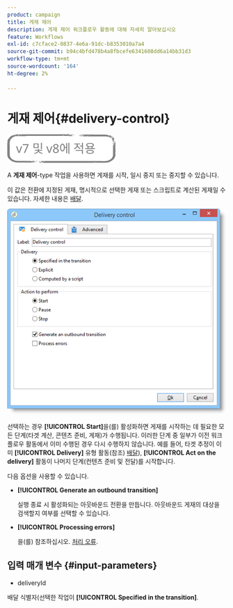 ```yaml
---
product: campaign
title: 게재 제어
description: 게재 제어 워크플로우 활동에 대해 자세히 알아보십시오
feature: Workflows
exl-id: c7cface2-0837-4e6a-91dc-b8353010a7a4
source-git-commit: b94c4bfd478b4a8fbcefe6341608dd6a14bb31d3
workflow-type: tm+mt
source-wordcount: '164'
ht-degree: 2%

---
```


# 게재 제어{#delivery-control}

![](../../assets/common.svg)

A **게재 제어**-type 작업을 사용하면 게재를 시작, 일시 중지 또는 중지할 수 있습니다.

이 값은 전환에 지정된 게재, 명시적으로 선택한 게재 또는 스크립트로 계산된 게재일 수 있습니다. 자세한 내용은 [배달](delivery.md).

![](assets/edit_diffusion_act.png)

선택하는 경우 **[!UICONTROL Start]**&#x200B;을(를) 활성화하면 게재를 시작하는 데 필요한 모든 단계(타겟 계산, 콘텐츠 준비, 게재)가 수행됩니다. 이러한 단계 중 일부가 이전 워크플로우 활동에서 이미 수행된 경우 다시 수행하지 않습니다. 예를 들어, 타겟 추정이 이미 **[!UICONTROL Delivery]** 유형 활동(참조) [배달](delivery.md)), **[!UICONTROL Act on the delivery]** 활동이 나머지 단계(컨텐츠 준비 및 전달)를 시작합니다.

다음 옵션을 사용할 수 있습니다.

* **[!UICONTROL Generate an outbound transition]**

   실행 종료 시 활성화되는 아웃바운드 전환을 만듭니다. 아웃바운드 게재의 대상을 검색할지 여부를 선택할 수 있습니다.

* **[!UICONTROL Processing errors]**

   을(를) 참조하십시오. [처리 오류](monitoring-workflow-execution.md#processing-errors).

## 입력 매개 변수 {#input-parameters}

* deliveryId

배달 식별자(선택한 작업이 **[!UICONTROL Specified in the transition]**.
